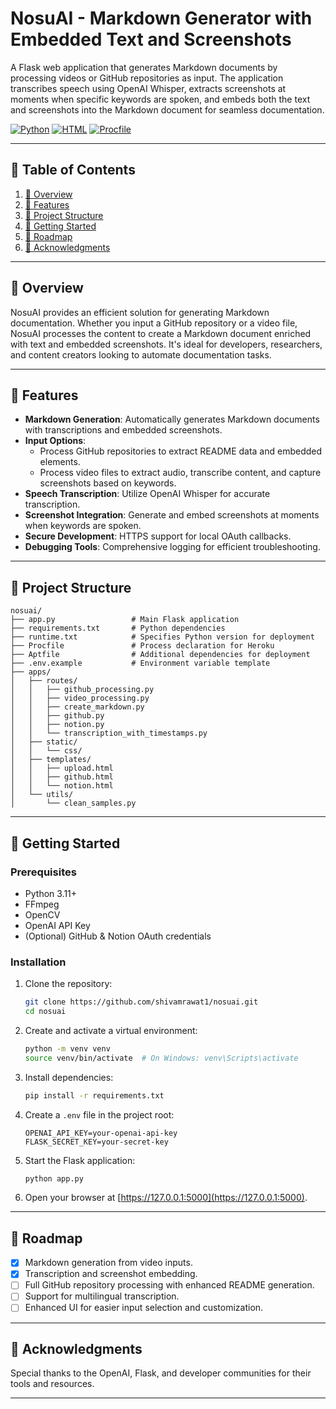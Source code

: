 
# NosuAI - Markdown Generator with Embedded Text and Screenshots

A Flask web application that generates Markdown documents by processing videos or GitHub repositories as input. The application transcribes speech using OpenAI Whisper, extracts screenshots at moments when specific keywords are spoken, and embeds both the text and screenshots into the Markdown document for seamless documentation.

[![Python](https://img.shields.io/badge/Python-3776AB.svg?style=for-the-badge&logo=Python&logoColor=white)](https://www.python.org/)
[![HTML](https://img.shields.io/badge/HTML-gray.svg?style=for-the-badge&logo=HTML&logoColor=white)](https://developer.mozilla.org/en-US/docs/Web/HTML)
[![Procfile](https://img.shields.io/badge/Procfile-gray.svg?style=for-the-badge&logo=Procfile&logoColor=white)](https://devcenter.heroku.com/articles/procfile)

---

## 🔗 Table of Contents

1. [📍 Overview](#-overview)
2. [👾 Features](#-features)
3. [📁 Project Structure](#-project-structure)
4. [🚀 Getting Started](#-getting-started)
5. [📌 Roadmap](#-roadmap)
6. [🙌 Acknowledgments](#-acknowledgments)

---

## 📍 Overview

NosuAI provides an efficient solution for generating Markdown documentation. Whether you input a GitHub repository or a video file, NosuAI processes the content to create a Markdown document enriched with text and embedded screenshots. It's ideal for developers, researchers, and content creators looking to automate documentation tasks.

---

## 👾 Features

- **Markdown Generation**: Automatically generates Markdown documents with transcriptions and embedded screenshots.
- **Input Options**:
  - Process GitHub repositories to extract README data and embedded elements.
  - Process video files to extract audio, transcribe content, and capture screenshots based on keywords.
- **Speech Transcription**: Utilize OpenAI Whisper for accurate transcription.
- **Screenshot Integration**: Generate and embed screenshots at moments when keywords are spoken.
- **Secure Development**: HTTPS support for local OAuth callbacks.
- **Debugging Tools**: Comprehensive logging for efficient troubleshooting.

---

## 📁 Project Structure

```plaintext
nosuai/
├── app.py                 # Main Flask application
├── requirements.txt       # Python dependencies
├── runtime.txt            # Specifies Python version for deployment
├── Procfile               # Process declaration for Heroku
├── Aptfile                # Additional dependencies for deployment
├── .env.example           # Environment variable template
├── apps/
│   ├── routes/
│   │   ├── github_processing.py
│   │   ├── video_processing.py
│   │   ├── create_markdown.py
│   │   ├── github.py
│   │   ├── notion.py
│   │   └── transcription_with_timestamps.py
│   ├── static/
│   │   └── css/
│   ├── templates/
│   │   ├── upload.html
│   │   ├── github.html
│   │   └── notion.html
│   └── utils/
│       └── clean_samples.py
```

---

## 🚀 Getting Started

### Prerequisites

- Python 3.11+
- FFmpeg
- OpenCV
- OpenAI API Key
- (Optional) GitHub & Notion OAuth credentials

### Installation

1. Clone the repository:

   ```bash
   git clone https://github.com/shivamrawat1/nosuai.git
   cd nosuai
   ```

2. Create and activate a virtual environment:

   ```bash
   python -m venv venv
   source venv/bin/activate  # On Windows: venv\Scripts\activate
   ```

3. Install dependencies:

   ```bash
   pip install -r requirements.txt
   ```

4. Create a `.env` file in the project root:

   ```env
   OPENAI_API_KEY=your-openai-api-key
   FLASK_SECRET_KEY=your-secret-key
   ```

5. Start the Flask application:

   ```bash
   python app.py
   ```

6. Open your browser at [https://127.0.0.1:5000](https://127.0.0.1:5000).

---

## 📌 Roadmap

- [x] Markdown generation from video inputs.
- [x] Transcription and screenshot embedding.
- [ ] Full GitHub repository processing with enhanced README generation.
- [ ] Support for multilingual transcription.
- [ ] Enhanced UI for easier input selection and customization.

---


## 🙌 Acknowledgments

Special thanks to the OpenAI, Flask, and developer communities for their tools and resources.

--- 
